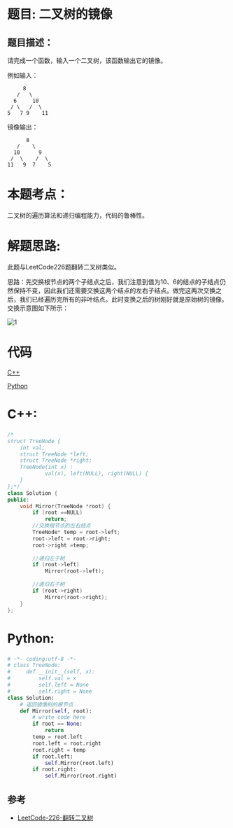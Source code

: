 
# 题目: 二叉树的镜像
## 题目描述：
请完成一个函数，输入一个二叉树，该函数输出它的镜像。

例如输入：
```
     8
   /   \
  6     10
 / \   /  \
5   7 9    11
```
镜像输出：
```
      8
   /    \
  10      9
 /  \    /  \
11   9  7    5
```
# 本题考点：
  
  二叉树的遍历算法和递归编程能力，代码的鲁棒性。
  
# 解题思路:
  此题与LeetCode226题翻转二叉树类似。
  
  思路：先交换根节点的两个子结点之后，我们注意到值为10、6的结点的子结点仍然保持不变，因此我们还需要交换这两个结点的左右子结点。做完这两次交换之后，我们已经遍历完所有的非叶结点。此时变换之后的树刚好就是原始树的镜像。交换示意图如下所示：
  
  ![1](https://github.com/bryceustc/CodingInterviews/blob/master/MirrorOfBinaryTree/Images/1.png)
# 代码

[C++](./MirrorOfBinaryTree.cpp)

[Python](./MirrorOfBinaryTree.py)

# C++: 
### 
```c++
/*
struct TreeNode {
	int val;
	struct TreeNode *left;
	struct TreeNode *right;
	TreeNode(int x) :
			val(x), left(NULL), right(NULL) {
	}
};*/
class Solution {
public:
    void Mirror(TreeNode *root) {
        if (root ==NULL)
            return;
        //交换根节点的左右结点
        TreeNode* temp = root->left;
        root->left = root->right;
        root->right =temp;
        
        //递归左子树
        if (root->left)
            Mirror(root->left);
        
        //递归右子树
        if (root->right)
            Mirror(root->right);
    }
};
```

# Python:
###  
```python
# -*- coding:utf-8 -*-
# class TreeNode:
#     def __init__(self, x):
#         self.val = x
#         self.left = None
#         self.right = None
class Solution:
    # 返回镜像树的根节点
    def Mirror(self, root):
        # write code here
        if root == None:
            return
        temp = root.left
        root.left = root.right
        root.right = temp
        if root.left:
            self.Mirror(root.left)
        if root.right:
            self.Mirror(root.right)
```
## 参考
  -  [LeetCode-226-翻转二叉树](https://github.com/bryceustc/LeetCode_Note/blob/master/cpp/Invert-Binary-Tree/README.md)

